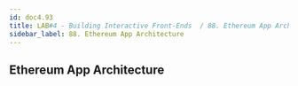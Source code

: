 ```yaml
---
id: doc4.93
title: LAB#4 - Building Interactive Front-Ends  / 88. Ethereum App Architecture
sidebar_label: 88. Ethereum App Architecture
---
```


## Ethereum App Architecture
